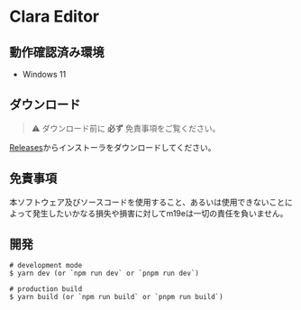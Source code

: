 # Clara Editor

## 動作確認済み環境

- Windows 11

## ダウンロード

> ⚠️ ダウンロード前に **必ず** 免責事項をご覧ください。

[Releases](https://github.com/m19e/clara-editor/releases/latest)からインストーラをダウンロードしてください。

## 免責事項

本ソフトウェア及びソースコードを使用すること、あるいは使用できないことによって発生したいかなる損失や損害に対してm19eは一切の責任を負いません。

## 開発

```
# development mode
$ yarn dev (or `npm run dev` or `pnpm run dev`)

# production build
$ yarn build (or `npm run build` or `pnpm run build`)
```
